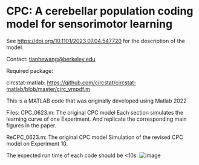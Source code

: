 # CPC: A cerebellar population coding model for sensorimotor learning
See https://doi.org/10.1101/2023.07.04.547720 for the description of the model.

Contact: tianhewang@berkeley.edu

Required package:

circstat-matlab: https://github.com/circstat/circstat-matlab/blob/master/circ_vmpdf.m

This is a MATLAB code that was originally developed using Matlab 2022

Files: 
CPC_0623.m: The original CPC model 
Each section simulates the learning curve of one Experiment. And replicate the corresponding main figures in the paper.

ReCPC_0623.m: The original CPC model 
Simulation of the revised CPC model on Experiment 10. 

The expected run time of each code should be <10s. 
![image](https://github.com/shion707/CPC/assets/68227343/a9471e0e-50f6-43d8-8075-c6d32ed3461e)
